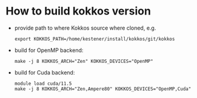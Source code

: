 # How to build kokkos version

- provide path to where Kokkos source where cloned, e.g.
  ```shell
  export KOKKOS_PATH=/home/kestener/install/kokkos/git/kokkos
  ```
- build for OpenMP backend:
  ```shell
  make -j 8 KOKKOS_ARCH="Zen" KOKKOS_DEVICES="OpenMP"
  ```
- build for Cuda backend:
  ```shell
  module load cuda/11.5
  make -j 8 KOKKOS_ARCH="Zen,Ampere80" KOKKOS_DEVICES="OpenMP,Cuda"
  ```
